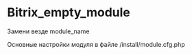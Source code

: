 # Bitrix_empty_module

Замени везде module_name

Основные настройки модуля в файле /install/module.cfg.php
